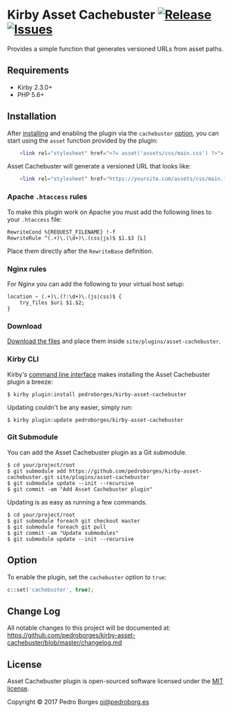 # Kirby Asset Cachebuster [![Release](https://img.shields.io/github/release/pedroborges/kirby-asset-cachebuster.svg)](https://github.com/pedroborges/kirby-asset-cachebuster/releases) [![Issues](https://img.shields.io/github/issues/pedroborges/kirby-asset-cachebuster.svg)](https://github.com/pedroborges/kirby-asset-cachebuster/issues)

Provides a simple function that generates versioned URLs from asset paths.

## Requirements
- Kirby 2.3.0+
- PHP 5.6+

## Installation
After [installing](#download) and enabling the plugin via the `cachebuster` [option](#option), you can start using the `asset` function provided by the plugin:

```php
    <link rel="stylesheet" href="<?= asset('assets/css/main.css') ?>">
```

Asset Cachebuster will generate a versioned URL that looks like:

```php
    <link rel="stylesheet" href="https://yoursite.com/assets/css/main.1511146146.css">
```

### Apache `.htaccess` rules

To make this plugin work on Apache you must add the following lines to your 
`.htaccess` file:

```
RewriteCond %{REQUEST_FILENAME} !-f
RewriteRule ^(.+)\.(\d+)\.(css|js)$ $1.$3 [L]
```

Place them directly after the `RewriteBase` definition.

### Nginx rules

For Nginx you can add the following to your virtual host setup:

```
location ~ (.+)\.(?:\d+)\.(js|css)$ {
    try_files $uri $1.$2;
}
```

### Download
[Download the files](https://github.com/pedroborges/kirby-asset-cachebuster/archive/master.zip) and place them inside `site/plugins/asset-cachebuster`.

### Kirby CLI
Kirby's [command line interface](https://github.com/getkirby/cli) makes installing the Asset Cachebuster plugin a breeze:

    $ kirby plugin:install pedroborges/kirby-asset-cachebuster

Updating couldn't be any easier, simply run:

    $ kirby plugin:update pedroborges/kirby-asset-cachebuster

### Git Submodule
You can add the Asset Cachebuster plugin as a Git submodule.

    $ cd your/project/root
    $ git submodule add https://github.com/pedroborges/kirby-asset-cachebuster.git site/plugins/asset-cachebuster
    $ git submodule update --init --recursive
    $ git commit -am "Add Asset Cachebuster plugin"

Updating is as easy as running a few commands.

    $ cd your/project/root
    $ git submodule foreach git checkout master
    $ git submodule foreach git pull
    $ git commit -am "Update submodules"
    $ git submodule update --init --recursive

## Option
To enable the plugin, set the `cachebuster` option to `true`:

```php
c::set('cachebuster', true);
```

## Change Log
All notable changes to this project will be documented at: <https://github.com/pedroborges/kirby-asset-cachebuster/blob/master/changelog.md>

## License
Asset Cachebuster plugin is open-sourced software licensed under the [MIT license](http://www.opensource.org/licenses/mit-license.php).

Copyright © 2017 Pedro Borges <oi@pedroborg.es>
